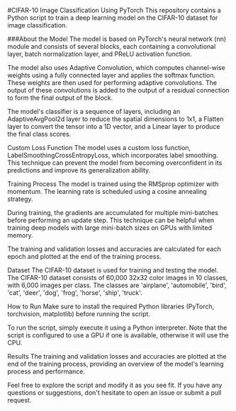 #CIFAR-10 Image Classification Using PyTorch
This repository contains a Python script to train a deep learning model on the CIFAR-10 dataset for image classification.

###About the Model
The model is based on PyTorch's neural network (nn) module and consists of several blocks, each containing a convolutional layer, batch normalization layer, and PReLU activation function.

The model also uses Adaptive Convolution, which computes channel-wise weights using a fully connected layer and applies the softmax function. These weights are then used for performing adaptive convolutions. The output of these convolutions is added to the output of a residual connection to form the final output of the block.

The model's classifier is a sequence of layers, including an AdaptiveAvgPool2d layer to reduce the spatial dimensions to 1x1, a Flatten layer to convert the tensor into a 1D vector, and a Linear layer to produce the final class scores.

Custom Loss Function
The model uses a custom loss function, LabelSmoothingCrossEntropyLoss, which incorporates label smoothing. This technique can prevent the model from becoming overconfident in its predictions and improve its generalization ability.

Training Process
The model is trained using the RMSprop optimizer with momentum. The learning rate is scheduled using a cosine annealing strategy.

During training, the gradients are accumulated for multiple mini-batches before performing an update step. This technique can be helpful when training deep models with large mini-batch sizes on GPUs with limited memory.

The training and validation losses and accuracies are calculated for each epoch and plotted at the end of the training process.

Dataset
The CIFAR-10 dataset is used for training and testing the model. The CIFAR-10 dataset consists of 60,000 32x32 color images in 10 classes, with 6,000 images per class. The classes are 'airplane', 'automobile', 'bird', 'cat', 'deer', 'dog', 'frog', 'horse', 'ship', 'truck'.

How to Run
Make sure to install the required Python libraries (PyTorch, torchvision, matplotlib) before running the script.

To run the script, simply execute it using a Python interpreter. Note that the script is configured to use a GPU if one is available, otherwise it will use the CPU.

Results
The training and validation losses and accuracies are plotted at the end of the training process, providing an overview of the model's learning process and performance.

Feel free to explore the script and modify it as you see fit. If you have any questions or suggestions, don't hesitate to open an issue or submit a pull request.
